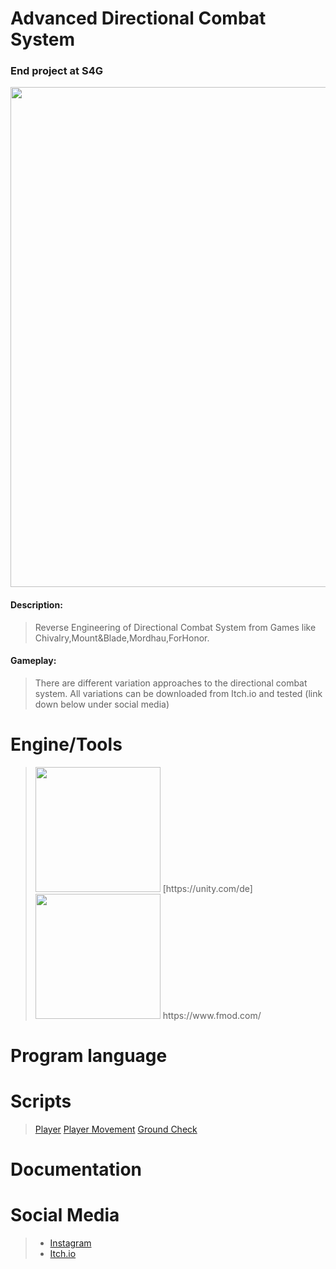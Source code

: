 # Advanced Directional Combat System
### End project at S4G

<img src="https://user-images.githubusercontent.com/73071252/170033867-6f803465-f46d-4de0-b47b-633df9ebcbde.PNG" width="800" />

#### Description:
> Reverse Engineering of Directional Combat System from Games like Chivalry,Mount&Blade,Mordhau,ForHonor.                

#### Gameplay:
> There are different variation approaches to the directional combat system.
> All variations can be downloaded from Itch.io and tested (link down below under social media)

# Engine/Tools
> <img src="https://user-images.githubusercontent.com/73071252/156392267-4f301341-f902-49d8-bbc3-023aad8ab843.jpg" width="200" /> 
> [https://unity.com/de]
> <img src="https://user-images.githubusercontent.com/73071252/156392275-213df1b3-2266-41a0-8619-410a282f1799.png" width="200" />
> https://www.fmod.com/
> 
# Program language

# Scripts
> [Player](https://github.com/geroj12/AdvancedCombatSystem/blob/db6e3b1edc8c3f73f4e5de8191ce36579f517676/Mount&BladeExample/Assets/Game/Scripts/Player/Player.cs)
> [Player Movement](https://github.com/geroj12/AdvancedCombatSystem/blob/db6e3b1edc8c3f73f4e5de8191ce36579f517676/Mount&BladeExample/Assets/Game/Scripts/Player/PlayerMovement.cs)
> [Ground Check](https://github.com/geroj12/AdvancedCombatSystem/blob/db6e3b1edc8c3f73f4e5de8191ce36579f517676/Mount&BladeExample/Assets/Game/Scripts/Player/GroundCheck.cs)


# Documentation


# Social Media
> - [Instagram](https://www.instagram.com/geroj24/)
> - [Itch.io](https://geroj12.itch.io/advanced-directional-combat)
